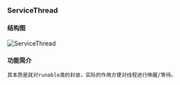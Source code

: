 ### ServiceThread
#### 结构图

![ServiceThread](E:\ideaworkpace\rocketmq\docs\cn\common\ServiceThread.png)

#### 功能简介

```tex
其本质是就对runable类的封装，实际的作用方便对线程进行唤醒/等待。
```

